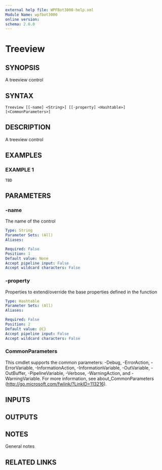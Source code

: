 ```yaml
---
external help file: WPFBot3000-help.xml
Module Name: wpfbot3000
online version:
schema: 2.0.0
---
```


# Treeview

## SYNOPSIS
A treeview control

## SYNTAX

```
Treeview [[-name] <String>] [[-property] <Hashtable>] [<CommonParameters>]
```

## DESCRIPTION
A treeview control

## EXAMPLES

### EXAMPLE 1
```
TBD
```

## PARAMETERS

### -name
The name of the control

```yaml
Type: String
Parameter Sets: (All)
Aliases:

Required: False
Position: 1
Default value: None
Accept pipeline input: False
Accept wildcard characters: False
```

### -property
Properties to extend/override the base properties defined in the function

```yaml
Type: Hashtable
Parameter Sets: (All)
Aliases:

Required: False
Position: 2
Default value: @{}
Accept pipeline input: False
Accept wildcard characters: False
```

### CommonParameters
This cmdlet supports the common parameters: -Debug, -ErrorAction, -ErrorVariable, -InformationAction, -InformationVariable, -OutVariable, -OutBuffer, -PipelineVariable, -Verbose, -WarningAction, and -WarningVariable.
For more information, see about_CommonParameters (http://go.microsoft.com/fwlink/?LinkID=113216).

## INPUTS

## OUTPUTS

## NOTES
General notes

## RELATED LINKS
